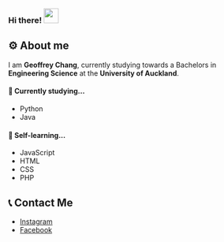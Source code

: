 ### Hi there! <img src="https://raw.githubusercontent.com/MartinHeinz/MartinHeinz/master/wave.gif" width="30px">

## ⚙️ About me
I am **Geoffrey Chang**, currently studying towards a Bachelors in **Engineering Science** at the **University of Auckland**.

#### 🌱 Currently studying...
* Python
* Java

#### 🌱 Self-learning...
* JavaScript
* HTML
* CSS
* PHP

## 📞 Contact Me
* <a href="https://www.instagram.com/geoffreychang_/">Instagram</a>
* <a href="https://www.facebook.com/GeoffreyChangNZ/">Facebook</a>



<!---
GeoffreyChang/GeoffreyChang is a ✨ special ✨ repository because its `README.md` (this file) appears on your GitHub profile.
You can click the Preview link to take a look at your changes.
--->
